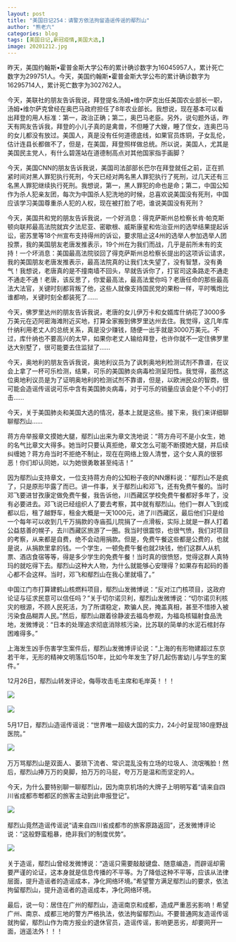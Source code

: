 ```yaml
---
layout: post
title: "美国日记254：请警方依法拘留造谣传谣的鄢烈山"
author: "熊老六"
categories: blog
tags: [美国日记,新冠疫情,美国大选,]
image: 20201212.jpg
---
```

昨天，美国约翰斯•霍普金斯大学公布的累计确诊数字为16045957人，累计死亡数字为299751人。今天，美国约翰斯•霍普金斯大学公布的累计确诊数字为16295714人，累计死亡数字为302762人。

今天，美联社的朋友告诉我说，拜登提名汤姆•维尔萨克出任美国农业部长一职，汤姆•维尔萨克曾经在奥巴马政府担任了8年农业部长。我想说，现在基本可以看出拜登的用人标准：第一，政治正确；第二，奥巴马老臣。另外，说句题外话，昨天有网友告诉我，拜登的小儿子真的是禽兽，不但睡了大嫂，睡了侄女，连奥巴马的女儿都没有放过。美国人，真是没有任何道德底线，如果官员炼铜，子女乱伦，估计连县长都做不了，但是，在美国，拜登照样做总统。所以说，美国人，尤其是美国民主党人，有什么碧莲站在道德制高点对其他国家指手画脚？

今天，美国CNN的朋友告诉我说，美国司法部部长巴尔在拜登就任之前，正在抓紧时间对黑人罪犯执行死刑，今天已经对两名黑人罪犯执行了死刑，过几天还有三名黑人罪犯继续执行死刑。我想说，第一，黑人罪犯的命也是命；第二，中国公知作为杀人犯亲友团，每次为中国杀人犯洗地的时候，总喜欢说美国没有死刑，中国应该学习美国尊重杀人犯的人权，现在被打脸了吧，谁说美国没有死刑？

今天，美国共和党的朋友告诉我说，一个好消息：得克萨斯州总检察长肯·帕克斯顿向联邦最高法院就宾夕法尼亚、密歇根、威斯康星和佐治亚州的选举结果提起诉讼，密苏里等18个州宣布支持得州的诉讼，要求阻止这4州的选举人参加选举人团投票，我的美国朋友老唐发推表示，19个州在为我们而战，几乎是前所未有的支持！一个坏消息：美国最高法院驳回了得克萨斯州总检察长提出的这项诉讼请求，我的美国朋友老唐发推表示，最高法院真的让我们太失望了，没有智慧，没有勇气！我想说，老唐真的是不撞南墙不回头，早就告诉你了，打官司这条路走不通走不通走不通！老唐，该反思了，你爱最高法，最高法爱你吗？老唐任命的那些最高法大法官，关键时刻都背叛了他，这些人就像支持国民党的果粉一样，平时嘴炮比谁都响，关键时刻全都装死了……

今天，佛罗里达州的朋友告诉我说，老唐的女儿伊万卡和女婿库什纳花了3000多万美元在迈阿密海滩附近买地，打算全家搬到佛罗里达州去住。我觉得，这几年库什纳利用老丈人的总统关系，真是没少赚钱，随便一出手就是3000万美元。不过，库什纳也不要高兴的太早，如果你老丈人输给拜登，也许你就不一定住佛罗里达大别墅了，很可能要去住监狱了……

今天，奥地利的朋友告诉我说，奥地利议员为了讽刺奥地利检测试剂不靠谱，在议会上拿了一杯可乐检测，结果，可乐的美国肺炎病毒检测呈阳性。我觉得，虽然这位奥地利议员是为了证明奥地利的检测试剂不靠谱，但是，以欧洲民众的智商，很可能会造谣传谣说可乐中含有美国肺炎病毒，对于可乐的销量应该会是个不小的打击……

今天，关于美国肺炎和美国大选的情况，基本上就是这些。接下来，我们来详细聊聊鄢烈山……

蒋方舟举报章文摸她大腿，鄢烈山出来为章文洗地说：“蒋方舟可不是小女生，她的名气比章文大得多。她当时只要认真拒绝，章文怎么可能不断摸她大腿，并后续纠缠她？蒋方舟当时不拒绝不制止，现在在网络上毁人清誉，这个女人真的很邪恶！你们却认同她，以为她很勇敢甚至纯洁！”

因为鄢烈山支持章文，一位支持蒋方舟的公知粉子夜的NN爆料说：“鄢烈山不是疯了，只是原形毕露了而已。讲一件事，关于鄢烈山和邓飞，还有免费午餐的。当时邓飞要进甘孜康定做免费午餐，我告诉他，川西藏区学校免费午餐都好多年了，没有必要进去。邓飞说已经组织人了要去考察，其中就有鄢烈山。他们一群人飞到成都以后，租了越野车，租金大概是一天1000元，进了川西藏区，最后他们只是给一个每年可以收到几千万捐款的寺庙孤儿院捐了一点滑板，实际上就是一群人打着公益慈善的幌子，去川西藏区旅游了一圈。我当时很震惊，也很气愤，我们对项目的考察，从来都是自费，绝不会动用捐款。但是，免费午餐这些都是公费的，也就是说，从捐款里拿的钱。一个学生，一顿免费午餐也就2块钱，他们这群人从机票、酒店食宿等等，得是多少学生的免费午餐！当时真的很愤怒，觉得这群人真特玛的就吃得下去。鄢烈山这种大人物，为什么就能够心安理得？如果存有起码的善心都不会这样。当时，邓飞和鄢烈山在我心里就塌了。”

中国江门市打算建鹤山核燃料项目，鄢烈山发微博说：“反对江门核项目，这政府论证与征求民意可以信任吗？”关于切尔诺贝利，鄢烈山发微博说：“切尔诺贝利核灾的根源，不顾人民死活，为了所谓稳定，欺骗人民，掩盖真相，甚至不惜掺入被污染食品糊弄人民。”然后，鄢烈山跟着徐静波去福岛参观，为福岛核辐射食品洗地，发微博说：“日本的处理追求彻底消除核污染，比苏联的简单的水泥石棺封存困难得多。”

上海发生凶手伤害学生案件后，鄢烈山发微博评论说：“上海的有形物建超过东京若干年，无形的精神文明落后150年，比如今年发生了好几起伤害幼儿与学生的案件。”

12月26日，鄢烈山转发评论，侮辱攻击毛主席和毛岸英！！！

![]({{site.url}}/assets/img/004iBqFSly1gllh4xu1ytj60j612ctqb02.jpg)  

![]({{site.url}}/assets/img/004iBqFSly1gllh4vdfa6j60j612cqkv02.jpg)  

5月17日，鄢烈山造谣传谣说：“世界唯一超级大国的实力，24小时呈现180座野战医院。”

![]({{site.url}}/assets/img/004iBqFSly1gllh4red6aj60j60nwqlr02.jpg)  

万万骂鄢烈山是双面人、萎琐下流者、常识混乱没有立场的垃圾人、流氓嘴脸！然后，鄢烈山捧万万的臭脚，拍万万的马屁，夸万万是温和而坚定的人。

今天，为什么要特别聊一聊鄢烈山，因为南京机场的大牌子上明明写着“请来自四川省成都市郫都区的旅客主动到此申报登记”。

![]({{site.url}}/assets/004iBqFSly1gllh4po3bpj60j60y3b2902.jpg)  

鄢烈山竟然造谣传谣说“请来自四川省成都市的旅客原路返回”，还发微博评论说：“这般野蛮粗暴，绝非我们的制度优势”。

![]({{site.url}}/assets/img/004iBqFSly1gllh4ohvymj60j615i1g202.jpg) 

关于造谣，鄢烈山曾经发微博说：“造谣只需要敲敲键盘、随意编造，而辟谣却需要严谨的论证，这本身就是信息传播的不平等。为了降低这种不平等，应该从法律层面，提升造谣者的造谣成本，净化网络环境。”希望警方满足鄢烈山的要求，依法拘留鄢烈山，提升造谣者的造谣成本，净化网络环境。

最后，说一句：居住在广州的鄢烈山，造谣南京和成都，造成严重恶劣影响！希望广州、南京、成都三地的警方严格执法，依法拘留鄢烈山。不要普通网友造谣传谣就拘留，鄢烈山作为南方报业的退休官员，造谣传谣，影响更恶劣，却要网开一面，逍遥法外！！！​​​​